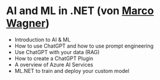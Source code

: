 # AI and ML in .NET (von [Marco Wagner](https://www.linkedin.com/in/marco-wagner-551562b2/))

- Introduction to AI & ML
- How to use ChatGPT and how to use prompt engineering
- Use ChatGPT with your data (RAG)
- How to create a ChatGPT Plugin
- A overview of Azure AI Services
- ML.NET to train and deploy your custom model
